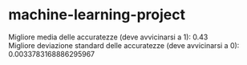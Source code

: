 # machine-learning-project  
  
Migliore media delle accuratezze (deve avvicinarsi a 1): 0.43  
Migliore deviazione standard delle accuratezze (deve avvicinarsi a 0): 0.0033783168886295967  
